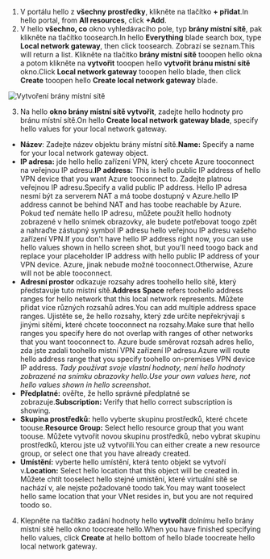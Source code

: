 1. <span data-ttu-id="b75d5-101">V portálu hello z **všechny prostředky**, klikněte na tlačítko **+ přidat**.</span><span class="sxs-lookup"><span data-stu-id="b75d5-101">In hello portal, from **All resources**, click **+Add**.</span></span> 
2. <span data-ttu-id="b75d5-102">V hello **všechno, co** okno vyhledávacího pole, typ **brány místní sítě**, pak klikněte na tlačítko toosearch.</span><span class="sxs-lookup"><span data-stu-id="b75d5-102">In hello **Everything** blade search box, type **Local network gateway**, then click toosearch.</span></span> <span data-ttu-id="b75d5-103">Zobrazí se seznam.</span><span class="sxs-lookup"><span data-stu-id="b75d5-103">This will return a list.</span></span> <span data-ttu-id="b75d5-104">Klikněte na tlačítko **brány místní sítě** tooopen hello okna a potom klikněte na **vytvořit** tooopen hello **vytvořit bránu místní sítě** okno.</span><span class="sxs-lookup"><span data-stu-id="b75d5-104">Click **Local network gateway** tooopen hello blade, then click **Create** tooopen hello **Create local network gateway** blade.</span></span>

  ![Vytvoření brány místní sítě](./media/vpn-gateway-add-lng-s2s-rm-portal-include/createlng.png)

3. <span data-ttu-id="b75d5-106">Na hello **okno brány místní sítě vytvořit**, zadejte hello hodnoty pro bránu místní sítě.</span><span class="sxs-lookup"><span data-stu-id="b75d5-106">On hello **Create local network gateway blade**, specify hello values for your local network gateway.</span></span>

  - <span data-ttu-id="b75d5-107">**Název**: Zadejte název objektu brány místní sítě.</span><span class="sxs-lookup"><span data-stu-id="b75d5-107">**Name:** Specify a name for your local network gateway object.</span></span>
  - <span data-ttu-id="b75d5-108">**IP adresa:** jde hello hello zařízení VPN, který chcete Azure tooconnect na veřejnou IP adresu.</span><span class="sxs-lookup"><span data-stu-id="b75d5-108">**IP address:** This is hello public IP address of hello VPN device that you want Azure tooconnect to.</span></span> <span data-ttu-id="b75d5-109">Zadejte platnou veřejnou IP adresu.</span><span class="sxs-lookup"><span data-stu-id="b75d5-109">Specify a valid public IP address.</span></span> <span data-ttu-id="b75d5-110">Hello IP adresa nesmí být za serverem NAT a má toobe dostupný v Azure.</span><span class="sxs-lookup"><span data-stu-id="b75d5-110">hello IP address cannot be behind NAT and has toobe reachable by Azure.</span></span> <span data-ttu-id="b75d5-111">Pokud teď nemáte hello IP adresu, můžete použít hello hodnoty zobrazené v hello snímek obrazovky, ale budete potřebovat toogo zpět a nahraďte zástupný symbol IP adresu hello veřejnou IP adresu vašeho zařízení VPN.</span><span class="sxs-lookup"><span data-stu-id="b75d5-111">If you don't have hello IP address right now, you can use hello values shown in hello screen shot, but you'll need toogo back and replace your placeholder IP address with hello public IP address of your VPN device.</span></span> <span data-ttu-id="b75d5-112">Azure, jinak nebude možné tooconnect.</span><span class="sxs-lookup"><span data-stu-id="b75d5-112">Otherwise, Azure will not be able tooconnect.</span></span>
  - <span data-ttu-id="b75d5-113">**Adresní prostor** odkazuje rozsahy adres toohello hello sítě, který představuje tuto místní sítě.</span><span class="sxs-lookup"><span data-stu-id="b75d5-113">**Address Space** refers toohello address ranges for hello network that this local network represents.</span></span> <span data-ttu-id="b75d5-114">Můžete přidat více různých rozsahů adres.</span><span class="sxs-lookup"><span data-stu-id="b75d5-114">You can add multiple address space ranges.</span></span> <span data-ttu-id="b75d5-115">Ujistěte se, že hello rozsahy, který zde určíte nepřekrývají s jinými sítěmi, které chcete tooconnect na rozsahy.</span><span class="sxs-lookup"><span data-stu-id="b75d5-115">Make sure that hello ranges you specify here do not overlap with ranges of other networks that you want tooconnect to.</span></span> <span data-ttu-id="b75d5-116">Azure bude směrovat rozsah adres hello, zda jste zadali toohello místní VPN zařízení IP adresu.</span><span class="sxs-lookup"><span data-stu-id="b75d5-116">Azure will route hello address range that you specify toohello on-premises VPN device IP address.</span></span> <span data-ttu-id="b75d5-117">*Tady používat svoje vlastní hodnoty, není hello hodnoty zobrazené na snímku obrazovky hello*.</span><span class="sxs-lookup"><span data-stu-id="b75d5-117">*Use your own values here, not hello values shown in hello screenshot*.</span></span>
  - <span data-ttu-id="b75d5-118">**Předplatné:** ověřte, že hello správné předplatné se zobrazuje.</span><span class="sxs-lookup"><span data-stu-id="b75d5-118">**Subscription:** Verify that hello correct subscription is showing.</span></span>
  - <span data-ttu-id="b75d5-119">**Skupina prostředků:** hello vyberte skupinu prostředků, které chcete toouse.</span><span class="sxs-lookup"><span data-stu-id="b75d5-119">**Resource Group:** Select hello resource group that you want toouse.</span></span> <span data-ttu-id="b75d5-120">Můžete vytvořit novou skupinu prostředků, nebo vybrat skupinu prostředků, kterou jste už vytvořili.</span><span class="sxs-lookup"><span data-stu-id="b75d5-120">You can either create a new resource group, or select one that you have already created.</span></span>
  - <span data-ttu-id="b75d5-121">**Umístění:** vyberte hello umístění, která tento objekt se vytvoří v.</span><span class="sxs-lookup"><span data-stu-id="b75d5-121">**Location:** Select hello location that this object will be created in.</span></span> <span data-ttu-id="b75d5-122">Můžete chtít tooselect hello stejné umístění, které virtuální sítě se nachází v, ale nejste požadované toodo tak.</span><span class="sxs-lookup"><span data-stu-id="b75d5-122">You may want tooselect hello same location that your VNet resides in, but you are not required toodo so.</span></span>

4. <span data-ttu-id="b75d5-123">Klepněte na tlačítko zadání hodnoty hello **vytvořit** dolnímu hello brány místní sítě hello okno toocreate hello.</span><span class="sxs-lookup"><span data-stu-id="b75d5-123">When you have finished specifying hello values, click **Create** at hello bottom of hello blade toocreate hello local network gateway.</span></span>
